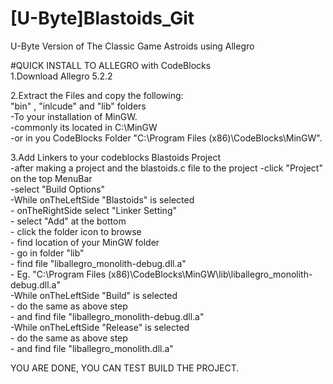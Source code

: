 # [U-Byte]Blastoids_Git  
 U-Byte Version of The Classic Game Astroids using Allegro  
  
#QUICK INSTALL TO ALLEGRO with CodeBlocks  
1.Download Allegro 5.2.2  
  
2.Extract the Files and copy the following:  
"bin" , "inlcude" and "lib" folders  
-To your installation of MinGW.  
-commonly its located in C:\MinGW  
-or in you CodeBlocks Folder "C:\Program Files (x86)\CodeBlocks\MinGW".  
  
3.Add Linkers to your codeblocks Blastoids Project  
-after making a project and the blastoids.c file to the project 
-click "Project" on the top MenuBar  
-select  "Build Options"  
  -While onTheLeftSide "Blastoids" is selected  
      - onTheRightSide select "Linker Setting"  
      - select "Add" at the bottom  
      - click the folder icon to browse  
      - find location of your MinGW folder  
      - go in folder "lib"  
      - find file "liballegro_monolith-debug.dll.a"  
      - Eg. "C:\Program Files (x86)\CodeBlocks\MinGW\lib\liballegro_monolith-debug.dll.a"  
-While onTheLeftSide "Build" is selected  
      - do the same as above step  
      - and find file "liballegro_monolith-debug.dll.a"  
-While onTheLeftSide "Release" is selected  
      - do the same as above step  
      - and find file "liballegro_monolith.dll.a"  
  
YOU ARE DONE, YOU CAN TEST BUILD THE PROJECT.  

